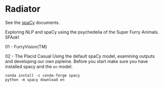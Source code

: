 # Radiator

See the [spaCy](https://spacy.io) documents.

Exploring NLP and spaCy using the psychedelia of the Super Furry Animals. SFAok!

01 - FurryVision(TM)

02 - The Placid Casual
Using the default spaCy model, examining outputs and developing our own pipleine.
Before you start make sure you have installed spacy and the ```en``` model:

```conda install -c conda-forge spacy```
<br>
```python -m spacy download en```
<br>


